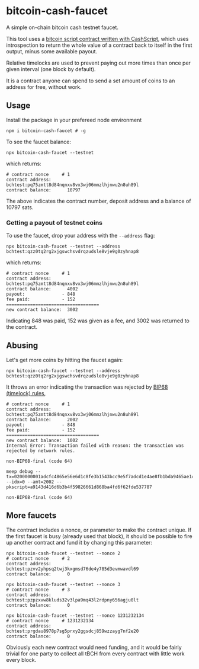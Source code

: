 # bitcoin-cash-faucet

A simple on-chain bitcoin cash testnet faucet.

This tool uses a [bitcoin script contract written with CashScript](./faucet.cash), which uses introspection to return the whole value of a contract back to itself in the first output, minus some available payout. 

Relative timelocks are used to prevent paying out more times than once per given interval (one block by default).

It is a contract anyone can spend to send a set amount of coins to an address for free, without work.


## Usage

Install the package in your prefereed node environment

    npm i bitcoin-cash-faucet # -g
    
To see the faucet balance:

    npx bitcoin-cash-faucet --testnet

which returns:

    # contract nonce     # 1
    contract address:      bchtest:pq75zmtt8d84nqnxv8vx3wj06mmzlhjnwu2n8uh89l
    contract balance:      10797

The above indicates the contract number, deposit address and a balance of 10797 sats. 

### Getting a payout of testnet coins

To use the faucet, drop your address with the `--address` flag:  

    npx bitcoin-cash-faucet --testnet --address bchtest:qzz0tq2rg2xjgswchsvdrqzudsle8vje9g0zyhnap8


which returns: 

    # contract nonce     # 1
    contract address:      bchtest:pq75zmtt8d84nqnxv8vx3wj06mmzlhjnwu2n8uh89l
    contract balance:      4002
    payout:              - 848
    fee paid:            - 152
    ===================================
    new contract balance:  3002

Indicating 848 was paid, 152 was given as a fee, and 3002 was returned to the contract.

## Abusing

Let's get more coins by hitting the faucet again:

    npx bitcoin-cash-faucet --testnet --address bchtest:qzz0tq2rg2xjgswchsvdrqzudsle8vje9g0zyhnap8

It throws an error indicating the transaction was rejected by [BIP68 (timelock) rules](https://en.bitcoin.it/wiki/BIP_0068), 

    # contract nonce     # 1
    contract address:      bchtest:pq75zmtt8d84nqnxv8vx3wj06mmzlhjnwu2n8uh89l
    contract balance:      2002
    payout:              - 848
    fee paid:            - 152
    ===================================
    new contract balance:  1002
    Internal Error: Transaction failed with reason: the transaction was rejected by network rules.

    non-BIP68-final (code 64)

    meep debug --tx=0200000001adcfc4865e56e6d1c8fe3b1543bcc9e5f7adcd1e4ae8fb1bda9465ae14da8eb6000000001f1e5102e80351b2757c00a26900cd02a914c1a97e01877e88c0c67c9400cca10100000002ea0300000000000017a9143d416d6b3b4f59826661d868ba4fd6f62fde53778750030000000000001976a91484f58143428d2441d8bc18d1805c6c3f93b2592a88ac41840100 --idx=0 --amt=2002 --pkscript=a9143d416d6b3b4f59826661d868ba4fd6f62fde537787

    non-BIP68-final (code 64)

## More faucets

The contract includes a nonce, or parameter to make the contract unique.  If the first faucet is busy (already used that block), it should be possible to fire up another contract and fund it by changing this parameter:

    npx bitcoin-cash-faucet --testnet --nonce 2
    # contract nonce     # 2
    contract address:      bchtest:pzvv2yhpsq2twj3kxgmsd76de4y785d3evmwavdl69
    contract balance:      0

    npx bitcoin-cash-faucet --testnet --nonce 3
    # contract nonce     # 3
    contract address:      bchtest:pzpzxvw8kluds32v3lpa9mq43l2rdpny656agju0lt
    contract balance:      0

    npx bitcoin-cash-faucet --testnet --nonce 1231232134
    # contract nonce     # 1231232134
    contract address:      bchtest:prgdau8978p7sg5prxy2ggsdcj859wzzayg7nf2e20
    contract balance:      0

Obviously each new contract would need funding, and it would be fairly trivial for one party to collect all tBCH from every contract with little work every block.